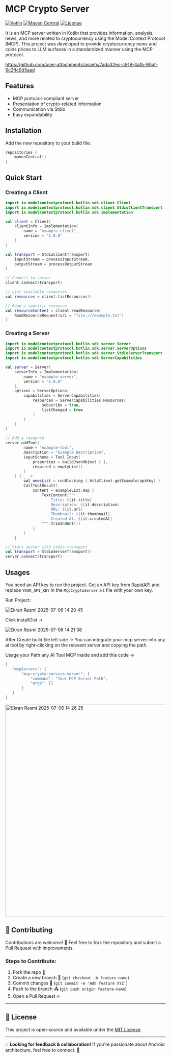 # MCP Crypto Server
[![Kotlin](https://img.shields.io/badge/Kotlin-blueviolet?logo=kotlin)](https://kotlinlang.org)
[![Maven Central](https://img.shields.io/maven-central/v/io.modelcontextprotocol/kotlin-sdk.svg?label=Maven%20Central)](https://search.maven.org/search?q=g:io.modelcontextprotocol%20a:kotlin-sdk)
[![License](https://img.shields.io/badge/License-MIT-yellow.svg)](LICENSE)

It is an MCP server written in Kotlin that provides information, analysis, news, and more related to cryptocurrency using the Model Context Protocol (MCP). This project was developed to provide cryptocurrency news and coins prices to LLM surfaces in a standardized manner using the MCP protocol.



https://github.com/user-attachments/assets/7ada32ec-c918-4afb-90af-6c2ffc9d5aad



## Features
- MCP protocol-compliant server
- Presentation of crypto-related information
- Communication via Stdio
- Easy expandability

## Installation

Add the new repository to your build file:

```kotlin
repositories {
    mavenCentral()
}
```

## Quick Start

### Creating a Client

```kotlin
import io.modelcontextprotocol.kotlin.sdk.client.Client
import io.modelcontextprotocol.kotlin.sdk.client.StdioClientTransport
import io.modelcontextprotocol.kotlin.sdk.Implementation

val client = Client(
    clientInfo = Implementation(
        name = "example-client",
        version = "1.0.0"
    )
)

val transport = StdioClientTransport(
    inputStream = processInputStream,
    outputStream = processOutputStream
)

// Connect to server
client.connect(transport)

// List available resources
val resources = client.listResources()

// Read a specific resource
val resourceContent = client.readResource(
    ReadResourceRequest(uri = "file:///example.txt")
)
```

### Creating a Server

```kotlin
import io.modelcontextprotocol.kotlin.sdk.server.Server
import io.modelcontextprotocol.kotlin.sdk.server.ServerOptions
import io.modelcontextprotocol.kotlin.sdk.server.StdioServerTransport
import io.modelcontextprotocol.kotlin.sdk.ServerCapabilities

val server = Server(
    serverInfo = Implementation(
        name = "example-server",
        version = "1.0.0"
    ),
    options = ServerOptions(
        capabilities = ServerCapabilities(
            resources = ServerCapabilities.Resources(
                subscribe = true,
                listChanged = true
            )
        )
    )
)

// Add a resource
server.addTool(
        name = "example-tool",
        description = "Example Description",
        inputSchema = Tool.Input(
            properties = buildJsonObject { },
            required = emptyList()
        )
    ) { _ ->
        val newsList = runBlocking { httpClient.getExample(apiKey) }
        CallToolResult(
            content = exampleList.map {
                TextContent("""
                    Title: ${it.title}
                    Description: ${it.description}
                    URL: ${it.url}
                    Thumbnail: ${it.thumbnail}
                    Created At: ${it.createdAt}
                """.trimIndent())
            }
        )
    }

// Start server with stdio transport
val transport = StdioServerTransport()
server.connect(transport)
```

## Usages

You need an API key to run the project. Get an API key from [RapidAPI](https://rapidapi.com/) and replace `YOUR_API_KEY` in the `McpCryptoServer.kt` file with your own key.

Run Project:

![Ekran Resmi 2025-07-06 14 20 45](https://github.com/user-attachments/assets/01a7522c-b35c-4474-8b20-81d081496013)

Click installDist ->

![Ekran Resmi 2025-07-06 14 21 38](https://github.com/user-attachments/assets/37f69dc8-cb30-4312-9800-d0848975d0a9)

 After Create build file left side -> You can integrate your mcp server into any ai tool by right-clicking on the relevant server and copying the path.

 Usage your Path any AI Tool MCP inside and add this code ->

 ```kotlin
{
    "mcpServers": {
        "mcp-crypto-service-server": {
            "command": "Your MCP Server Path",
            "args": []
        }
    }
}
```

<img width="665" alt="Ekran Resmi 2025-07-06 14 26 25" src="https://github.com/user-attachments/assets/390fce5f-6545-4867-8484-3887cfbb0e22" />

## 🚀 Contributing

Contributions are welcome! 🎉 Feel free to fork the repository and submit a Pull Request with improvements.

### **Steps to Contribute:**

1. Fork the repo 🍴
2. Create a new branch 🚀 (`git checkout -b feature-name`)
3. Commit changes 🎯 (`git commit -m 'Add feature XYZ'`)
4. Push to the branch 📤 (`git push origin feature-name`)
5. Open a Pull Request 🔥

---

## 📝 License

This project is open-source and available under the [MIT License](LICENSE).

---

💡 **Looking for feedback & collaboration!** If you're passionate about Android architecture, feel free to connect. 🚀
